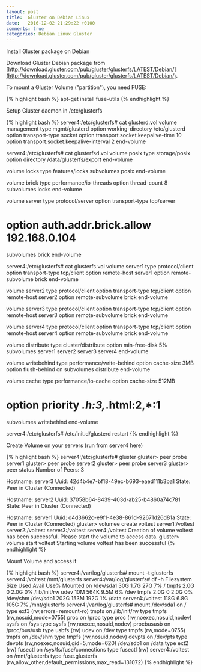 ```yaml
---
layout: post
title:  Gluster on Debian Linux
date:   2016-12-02 21:29:22 +0100
comments: true
categories: Debian Linux Gluster
---
```

Install Gluster package on Debian

Download Gluster Debian package from [http://download.gluster.com/pub/gluster/glusterfs/LATEST/Debian/](http://download.gluster.com/pub/gluster/glusterfs/LATEST/Debian/).

To mount a Gluster Volume ("partition"), you need FUSE:

{% highlight bash %}
apt-get install fuse-utils
{% endhighlight %}

Setup Gluster daemon in /etc/glusterfs

{% highlight bash %}
server4:/etc/glusterfs# cat glusterd.vol
volume management
   type mgmt/glusterd
   option working-directory /etc/glusterd
   option transport-type socket
   option transport.socket.keepalive-time 10
   option transport.socket.keepalive-interval 2
end-volume

server4:/etc/glusterfs# cat glusterfsd.vol
volume posix
  type storage/posix
  option directory /data/glusterfs/export
end-volume

volume locks
  type features/locks
  subvolumes posix
end-volume

volume brick
  type performance/io-threads
  option thread-count 8
  subvolumes locks
end-volume

volume server
  type protocol/server
  option transport-type tcp/server
#  option auth.addr.brick.allow 192.168.0.104
  subvolumes brick
end-volume

server4:/etc/glusterfs# cat glusterfs.vol
volume server1
  type protocol/client
  option transport-type tcp/client
  option remote-host server1
  option remote-subvolume brick
end-volume

volume server2
  type protocol/client
  option transport-type tcp/client
  option remote-host server2
  option remote-subvolume brick
end-volume

volume server3
  type protocol/client
  option transport-type tcp/client
  option remote-host server3
  option remote-subvolume brick
end-volume

volume server4
  type protocol/client
  option transport-type tcp/client
  option remote-host server4
  option remote-subvolume brick
end-volume

volume distribute
  type cluster/distribute
  option min-free-disk 5%
  subvolumes server1 server2 server3 server4
end-volume

volume writebehind
  type performance/write-behind
  option cache-size 3MB
  option flush-behind on
  subvolumes distribute
end-volume

volume cache
  type performance/io-cache
  option cache-size 512MB
# option priority *.h:3,*.html:2,*:1
  subvolumes writebehind
end-volume

server4:/etc/glusterfs# /etc/init.d/glusterd restart
{% endhighlight %}

Create Volume on your servers (run from server4 here)

{% highlight bash %}
server4:/etc/glusterfs# gluster
gluster> peer probe server1
gluster> peer probe server2
gluster> peer probe server3
gluster> peer status
Number of Peers: 3

Hostname: server3
Uuid: 42d4b4e7-bf18-49ec-b693-eaed111b3ba1
State: Peer in Cluster (Connected)

Hostname: server2
Uuid: 37058b64-8439-403d-ab25-b4860a74c781
State: Peer in Cluster (Connected)

Hostname: server1
Uuid: d4d3662c-e9f1-4e38-861d-92671d26d81a
State: Peer in Cluster (Connected)
gluster> volumee create voltest server1:/voltest  server2:/voltest  server3:/voltest  server4:/voltest
Creation of volume voltest has been successful. Please start the volume to access data.
gluster> volume start voltest
Starting volume voltest has been successful
{% endhighlight %}

Mount Volume and access it

{% highlight bash %}
server4:/var/log/glusterfs# mount -t glusterfs server4:/voltest /mnt/glusterfs
server4:/var/log/glusterfs# df -h
Filesystem            Size  Used Avail Use% Mounted on
/dev/sda1              30G  1.7G   27G   7% /
tmpfs                 2.0G     0  2.0G   0% /lib/init/rw
udev                   10M  564K  9.5M   6% /dev
tmpfs                 2.0G     0  2.0G   0% /dev/shm
/dev/sdb1             202G  153M  192G   1% /data
server4:/voltest
                      118G  6.8G  105G   7% /mnt/glusterfs
server4:/var/log/glusterfs# mount
/dev/sda1 on / type ext3 (rw,errors=remount-ro)
tmpfs on /lib/init/rw type tmpfs (rw,nosuid,mode=0755)
proc on /proc type proc (rw,noexec,nosuid,nodev)
sysfs on /sys type sysfs (rw,noexec,nosuid,nodev)
procbususb on /proc/bus/usb type usbfs (rw)
udev on /dev type tmpfs (rw,mode=0755)
tmpfs on /dev/shm type tmpfs (rw,nosuid,nodev)
devpts on /dev/pts type devpts (rw,noexec,nosuid,gid=5,mode=620)
/dev/sdb1 on /data type ext2 (rw)
fusectl on /sys/fs/fuse/connections type fusectl (rw)
server4:/voltest on /mnt/glusterfs type fuse.glusterfs (rw,allow_other,default_permissions,max_read=131072)
{% endhighlight %}
